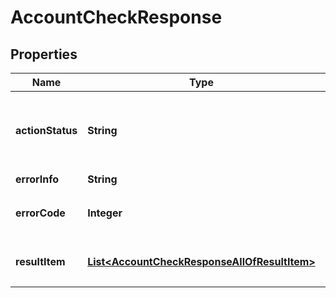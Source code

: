 

# AccountCheckResponse


## Properties

| Name | Type | Description | Notes |
|------------ | ------------- | ------------- | -------------|
|**actionStatus** | **String** | 请求处理的结果，OK 表示处理成功，FAIL 表示失败 |  [optional] |
|**errorInfo** | **String** | 错误信息 |  |
|**errorCode** | **Integer** | 错误码，0表示成功，非0表示失败 |  |
|**resultItem** | [**List&lt;AccountCheckResponseAllOfResultItem&gt;**](AccountCheckResponseAllOfResultItem.md) | 单个帐号的结果对象数组 |  [optional] |



